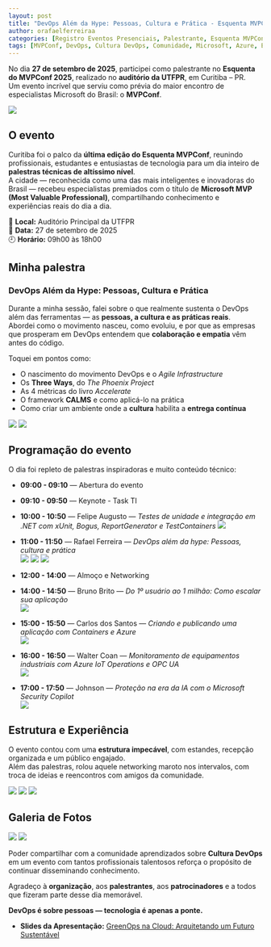 ```yaml
---
layout: post
title: "DevOps Além da Hype: Pessoas, Cultura e Prática - Esquenta MVPConf 2025 Curitiba"
author: orafaelferreiraa
categories: [Registro Eventos Presenciais, Palestrante, Esquenta MVPConf 2025 Curitiba]
tags: [MVPConf, DevOps, Cultura DevOps, Comunidade, Microsoft, Azure, Eventos]
---
```


No dia **27 de setembro de 2025**, participei como palestrante no **Esquenta do MVPConf 2025**, realizado no **auditório da UTFPR**, em Curitiba – PR.  
Um evento incrível que serviu como prévia do maior encontro de especialistas Microsoft do Brasil: o **MVPConf**.  

![](https://stoblobcertificados011.blob.core.windows.net/imagens-blog/posts/EsquentaMVPCuritiba/EsquentaMVPCuritiba.png)

## O evento

Curitiba foi o palco da **última edição do Esquenta MVPConf**, reunindo profissionais, estudantes e entusiastas de tecnologia para um dia inteiro de **palestras técnicas de altíssimo nível**.  
A cidade — reconhecida como uma das mais inteligentes e inovadoras do Brasil — recebeu especialistas premiados com o título de **Microsoft MVP (Most Valuable Professional)**, compartilhando conhecimento e experiências reais do dia a dia.  

📍 **Local:** Auditório Principal da UTFPR  
📅 **Data:** 27 de setembro de 2025  
🕘 **Horário:** 09h00 às 18h00  

## Minha palestra

### DevOps Além da Hype: Pessoas, Cultura e Prática  

Durante a minha sessão, falei sobre o que realmente sustenta o DevOps além das ferramentas — as **pessoas, a cultura e as práticas reais**.  
Abordei como o movimento nasceu, como evoluiu, e por que as empresas que prosperam em DevOps entendem que **colaboração e empatia** vêm antes do código.  

Toquei em pontos como:
- O nascimento do movimento DevOps e o *Agile Infrastructure*  
- Os **Three Ways**, do *The Phoenix Project*  
- As 4 métricas do livro *Accelerate*  
- O framework **CALMS** e como aplicá-lo na prática  
- Como criar um ambiente onde a **cultura** habilita a **entrega contínua**

![](https://stoblobcertificados011.blob.core.windows.net/imagens-blog/posts/EsquentaMVPCuritiba/07.jpg)
![](https://stoblobcertificados011.blob.core.windows.net/imagens-blog/posts/EsquentaMVPCuritiba/08.jpg)


## Programação do evento

O dia foi repleto de palestras inspiradoras e muito conteúdo técnico:

- **09:00 - 09:10** — Abertura do evento
- **09:10 - 09:50** — Keynote - Task TI
- **10:00 - 10:50** — Felipe Augusto — *Testes de unidade e integração em .NET com xUnit, Bogus, ReportGenerator e TestContainers*
![](https://stoblobcertificados011.blob.core.windows.net/imagens-blog/posts/EsquentaMVPCuritiba/11.jpg)

- **11:00 - 11:50** — Rafael Ferreira — *DevOps além da hype: Pessoas, cultura e prática*  
![](https://stoblobcertificados011.blob.core.windows.net/imagens-blog/posts/EsquentaMVPCuritiba/01.jpg)
![](https://stoblobcertificados011.blob.core.windows.net/imagens-blog/posts/EsquentaMVPCuritiba/03.jpg)
![](https://stoblobcertificados011.blob.core.windows.net/imagens-blog/posts/EsquentaMVPCuritiba/04.jpg)

- **12:00 - 14:00** — Almoço e Networking  

- **14:00 - 14:50** — Bruno Brito — *Do 1º usuário ao 1 milhão: Como escalar sua aplicação*  
![](https://stoblobcertificados011.blob.core.windows.net/imagens-blog/posts/EsquentaMVPCuritiba/bruno.jpg)

- **15:00 - 15:50** — Carlos dos Santos — *Criando e publicando uma aplicação com Containers e Azure*  
![](https://stoblobcertificados011.blob.core.windows.net/imagens-blog/posts/EsquentaMVPCuritiba/carlos.jpg)

- **16:00 - 16:50** — Walter Coan — *Monitoramento de equipamentos industriais com Azure IoT Operations e OPC UA*  
![](https://stoblobcertificados011.blob.core.windows.net/imagens-blog/posts/EsquentaMVPCuritiba/walter.jpg)

- **17:00 - 17:50** — Johnson — *Proteção na era da IA com o Microsoft Security Copilot*  
![](https://stoblobcertificados011.blob.core.windows.net/imagens-blog/posts/EsquentaMVPCuritiba/johnson.jpg)

## Estrutura e Experiência

O evento contou com uma **estrutura impecável**, com estandes, recepção organizada e um público engajado.  
Além das palestras, rolou aquele networking maroto nos intervalos, com troca de ideias e reencontros com amigos da comunidade.  

![](https://stoblobcertificados011.blob.core.windows.net/imagens-blog/posts/EsquentaMVPCuritiba/00.jpg)
![](https://stoblobcertificados011.blob.core.windows.net/imagens-blog/posts/EsquentaMVPCuritiba/10.jpg)
![](https://stoblobcertificados011.blob.core.windows.net/imagens-blog/posts/EsquentaMVPCuritiba/final.jpg)

## Galeria de Fotos

![](https://stoblobcertificados011.blob.core.windows.net/imagens-blog/posts/EsquentaMVPCuritiba/05.jpg)
![](https://stoblobcertificados011.blob.core.windows.net/imagens-blog/posts/EsquentaMVPCuritiba/09.jpg)

Poder compartilhar com a comunidade aprendizados sobre **Cultura DevOps** em um evento com tantos profissionais talentosos reforça o propósito de continuar disseminando conhecimento.  

Agradeço à **organização**, aos **palestrantes**, aos **patrocinadores** e a todos que fizeram parte desse dia memorável.  

**DevOps é sobre pessoas — tecnologia é apenas a ponte.**

- <i class="fa-regular fa-folder-open"></i> **Slides da Apresentação:** [GreenOps na Cloud: Arquitetando um Futuro Sustentável ](https://stoblobcertificados011.blob.core.windows.net/palestras/tdc-greenops-25.pdf)